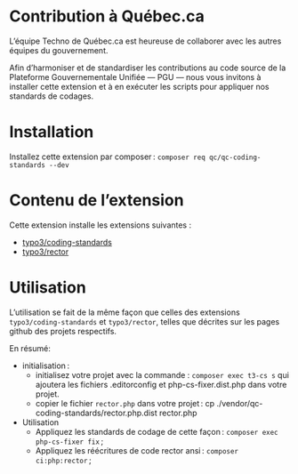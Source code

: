 # Contribution à Québec.ca

L’équipe Techno de Québec.ca est heureuse de collaborer avec les autres équipes du gouvernement.

Afin d’harmoniser et de standardiser les contributions au code source de la Plateforme Gouvernementale Unifiée — PGU — nous vous invitons à installer cette extension et à en exécuter les scripts pour appliquer nos standards de codages.

# Installation

Installez cette extension par composer :
`composer req qc/qc-coding-standards --dev`

# Contenu de l’extension

Cette extension installe les extensions suivantes :
- [typo3/coding-standards](https://github.com/TYPO3/coding-standards)
- [typo3/rector](https://github.com/sabbelasichon/typo3-rector)

# Utilisation

L’utilisation se fait de la même façon que celles des extensions `typo3/coding-standards` et `typo3/rector`, telles que décrites sur les pages github des projets respectifs.

En résumé:
- initialisation :
  - initialisez votre projet avec la commande : `composer exec t3-cs s` qui ajoutera les fichiers .editorconfig et php-cs-fixer.dist.php dans votre projet.
  - copier le fichier `rector.php` dans votre projet :  cp ./vendor/qc-coding-standards/rector.php.dist rector.php
- Utilisation
  - Appliquez les standards de codage de cette façon : `composer exec php-cs-fixer fix` ;
  - Appliquez les réécritures de code rector ansi : `composer ci:php:rector` ;


